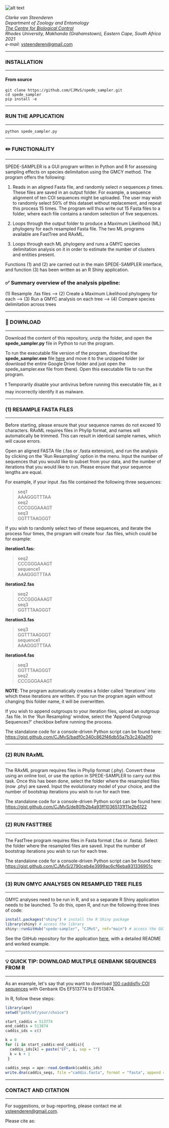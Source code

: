 ![alt text](https://github.com/CJMvS/spede-sampler-py/blob/main/spede_sampler_logo.png?raw=true)

*Clarke van Steenderen* <br />
*Department of Zoology and Entomology* <br />
[*The Centre for Biological Control*](https://www.ru.ac.za/centreforbiologicalcontrol/) <br />
*Rhodes University, Makhanda (Grahamstown), Eastern Cape, South Africa* <br />
*2021* <br />
*e-mail:* vsteenderen@gmail.com

---
### INSTALLATION
---

#### From source 

```
git clone https://github.com/CJMvS/spede_sampler.git
cd spede_sampler
pip install -e 
```

---
### RUN THE APPLICATION
---

```
python spede_sampler.py
```

---
### :pencil2: FUNCTIONALITY
---

SPEDE-SAMPLER is a GUI program written in Python and R for assessing sampling effects on species delimitation using the GMCY method. The program offers the following:

1. Reads in an aligned Fasta file, and randomly select *n* sequences *p* times. These files are saved in an output folder.
For example, a sequence alignment of ten COI sequences might be uploaded. The user may wish to randomly select 50% of this dataset without replacement, and repeat this process 15 times. The program will thus write out 15 Fasta files to a folder, where each file contains a random selection of five sequences.

2. Loops through the output folder to produce a Maximum Likelihood (ML) phylogeny for each resampled Fasta file. The two ML programs available are FastTree and RAxML.

3. Loops through each ML phylogeny and runs a GMYC species delimitation analysis on it in order to estimate the number of clusters and entities present.

Functions (1) and (2) are carried out in the main SPEDE-SAMPLER interface, and function (3) has been written as an R Shiny application.

### :white_check_mark: **Summary overview of the analysis pipeline:**

(1) Resample .fas files --> (2) Create a Maximum Likelihood phylogeny for each --> (3) Run a GMYC analysis on each tree --> (4) Compare species delimitation across trees

---
### :floppy_disk: DOWNLOAD
---

Download the content of this repository, unzip the folder, and open the **spede_sampler.py** file in Python to run the program.

To run the executable file version of the program, download the **spede_sampler.exe** file [here](https://drive.google.com/drive/folders/1wrN7-eYNBcLC5ANuu5DmVPbYSElppJtc?usp=sharing) and move it to the unzipped folder (or download the entire Google Drive folder and just open the spede_sampler.exe file from there). Open this executable file to run the program. 

:heavy_exclamation_mark: Temporarily disable your antivirus before running this executable file, as it may incorrectly identify it as malware.

---
### (1) RESAMPLE FASTA FILES
---

Before starting, please ensure that your sequence names do not exceed 10 characters. RAxML requires files in Phylip format, and names will automatically be trimmed. This can result in identical sample names, which will cause errors.

Open an aligned FASTA file (.fas or .fasta extension), and run the analysis by clicking on the 'Run Resampling' option in the menu. Input the number of sequences that you would like to subset from your data, and the number of iterations that you would like to run. Please ensure that your sequence lengths are equal. 

For example, if your input .fas file contained the following three sequences:

>seq1<br>
AAAGGGTTTAA<br>
>seq2<br>
CCCGGGAAAGT<br>
>seq3<br>
GGTTTAAGGGT<br>

If you wish to randomly select two of these sequences, and iterate the process four times, the program will create four .fas files, which could be for example:

**iteration1.fas:**

>seq2<br>
CCCGGGAAAGT<br>
>sequence1<br>
AAAGGGTTTAA<br>

**iteration2.fas**

>seq2<br>
CCCGGGAAAGT<br>
>seq3<br>
GGTTTAAGGGT<br>

**iteration3.fas**

>seq3<br>
GGTTTAAGGGT<br>
>sequence1<br>
AAAGGGTTTAA<br>

**iteration4.fas**

>seq3<br>
GGTTTAAGGGT<br>
>seq2<br>
CCCGGGAAAGT<br>

**NOTE**: 
The program automatically creates a folder called 'Iterations' into which these iterations are written. If you run the program again without changing this folder name, it will be overwritten.

If you wish to append outgroups to your iteration files, upload an outgroup .fas file. In the 'Run Resampling' window, select the 'Append Outgroup Sequences?' checkbox before running the process.

The standalone code for a console-driven Python script can be found here:
https://gist.github.com/CJMvS/badf0c340c862f46db55a7b3c240a0f0

---
### (2) RUN RAxML
---

The RAxML program requires files in Phylip format (.phy). Convert these using an online tool, or use the option in SPEDE-SAMPLER to carry out this task. Once this has been done, select the folder where the resampled files (now .phy) are saved. Input the evolutionary model of your choice, and the number of bootstrap iterations you wish to run for each tree.

The standalone code for a console-driven Python script can be found here:
https://gist.github.com/CJMvS/de80fb2b4a93ff10365131f11e2b6122

---
### (2) RUN FASTTREE
---

The FastTree program requires files in Fasta format (.fas or .fasta). Select the folder where the resampled files are saved. Input the number of bootstrap iterations you wish to run for each tree.

The standalone code for a console-driven Python script can be found here:
https://gist.github.com/CJMvS/2790ceb4e3999ac6cf6eba931336901c

---
### (3) RUN GMYC ANALYSES ON RESAMPLED TREE FILES
---

GMYC analyses need to be run in R, and so a separate R Shiny application needs to be launched. To do this, open R, and run the following three lines of code:

``` r
install.packages("shiny") # install the R Shiny package
library(shiny) # access the library
shiny::runGitHub("spede-sampler", "CJMvS", ref="main") # access the GUI app housed on GitHub
```
See the GitHub repository for the application [here](https://github.com/CJMvS/spede-sampler), with a detailed README and worked example.

---
### 💡 QUICK TIP: DOWNLOAD MULTIPLE GENBANK SEQUENCES FROM R
---

As an example, let's say that you want to download [100 caddisfly COI sequences](https://bioone.org/journals/freshwater-science/volume-26/issue-4/06-089.1/Associating-larvae-and-adults-of-Chinese-Hydropsychidae-caddisflies-Insecta-Trichoptera/10.1899/06-089.1.full) with Genbank IDs EF513774 to EF513874.

In R, follow these steps:

``` r
library(ape)
setwd("path/of/your/choice")

start_caddis = 513774
end_caddis = 513874
caddis_ids = c()

k = 0
for (i in start_caddis:end_caddis){
  caddis_ids[k] = paste("EF", i, sep = "")
  k = k + 1
 } 
 
caddis_seqs = ape::read.GenBank(caddis_ids)
write.dna(caddis_seqs, file ="caddis.fasta", format = "fasta", append = FALSE, nbcol = 6, colsep = "", colw = 10)

```
---
### CONTACT AND CITATION
--- 

For suggestions, or bug-reporting, please contact me at vsteenderen@gmail.com.

Please cite as:

